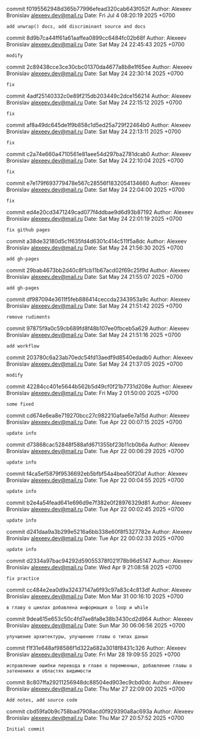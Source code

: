 commit f0195562948d365b77996efead320cab643f052f
Author: Alexeev Bronislav <alexeev.dev@mail.ru>
Date:   Fri Jul 4 08:20:19 2025 +0700

    add unwrap() docs, add discriminant source and docs

commit 8d9b7ca44ff61a61aaffea0899cc6484fc02b68f
Author: Alexeev Bronislav <alexeev.dev@mail.ru>
Date:   Sat May 24 22:45:43 2025 +0700

    modify

commit 2c89438cce3ce30cbc01370da4677a8b8e1f65ee
Author: Alexeev Bronislav <alexeev.dev@mail.ru>
Date:   Sat May 24 22:30:14 2025 +0700

    fix

commit 4adf25140332c0e89f215db203449c2dce156214
Author: Alexeev Bronislav <alexeev.dev@mail.ru>
Date:   Sat May 24 22:15:12 2025 +0700

    fix

commit af8a49dc645de1f9b858c1d5ed25a729f22464b0
Author: Alexeev Bronislav <alexeev.dev@mail.ru>
Date:   Sat May 24 22:13:11 2025 +0700

    fix

commit c2a74e660a4710561e81aee54d297ba2781dcab0
Author: Alexeev Bronislav <alexeev.dev@mail.ru>
Date:   Sat May 24 22:10:04 2025 +0700

    fix

commit e7e179f693779478e567c28556f1832054134660
Author: Alexeev Bronislav <alexeev.dev@mail.ru>
Date:   Sat May 24 22:04:00 2025 +0700

    fix

commit ed4e20cd3471249cad077f4ddbae9d6d93b87192
Author: Alexeev Bronislav <alexeev.dev@mail.ru>
Date:   Sat May 24 22:01:19 2025 +0700

    fix github pages

commit a38de32180d5c1f635fd4d6301c414c511f5a8dc
Author: Alexeev Bronislav <alexeev.dev@mail.ru>
Date:   Sat May 24 21:56:30 2025 +0700

    add gh-pages

commit 29bab4673bb2d40c8f1cb11b67acd02f69c25f9d
Author: Alexeev Bronislav <alexeev.dev@mail.ru>
Date:   Sat May 24 21:55:07 2025 +0700

    add gh-pages

commit df987094e3611f5feb886414ceccda2343953a9c
Author: Alexeev Bronislav <alexeev.dev@mail.ru>
Date:   Sat May 24 21:51:42 2025 +0700

    remove rudiments

commit 97875f9a0c59cb689fd8f48b107ee0fbceb5a629
Author: Alexeev Bronislav <alexeev.dev@mail.ru>
Date:   Sat May 24 21:51:16 2025 +0700

    add workflow

commit 203780c6a23ab70edc54fd13aedf9d8540edadb0
Author: Alexeev Bronislav <alexeev.dev@mail.ru>
Date:   Sat May 24 21:37:05 2025 +0700

    modify

commit 42284cc401e5644b562b5d49cf0f21b7731d208e
Author: Alexeev Bronislav <alexeev.dev@mail.ru>
Date:   Fri May 2 01:50:00 2025 +0700

    some fixed

commit cd674e6ea8e719270bcc27c982210afae6e7a15d
Author: Alexeev Bronislav <alexeev.dev@mail.ru>
Date:   Tue Apr 22 00:07:15 2025 +0700

    update info

commit d73868cac52848f588afd671355bf23b11cb0b6a
Author: Alexeev Bronislav <alexeev.dev@mail.ru>
Date:   Tue Apr 22 00:06:29 2025 +0700

    update info

commit f4ca5ef5879f9536692eb5bfbf54a4bea50f20af
Author: Alexeev Bronislav <alexeev.dev@mail.ru>
Date:   Tue Apr 22 00:04:55 2025 +0700

    update info

commit b2e4a54fead641e696d9e7f382e0f28976329d81
Author: Alexeev Bronislav <alexeev.dev@mail.ru>
Date:   Tue Apr 22 00:02:45 2025 +0700

    update info

commit d241daa9a3b299e5216a6bb338e60f8f5327782e
Author: Alexeev Bronislav <alexeev.dev@mail.ru>
Date:   Tue Apr 22 00:02:33 2025 +0700

    update info

commit d2334a97bac94292d59055378f021f78b96d5147
Author: Alexeev Bronislav <alexeev.dev@mail.ru>
Date:   Wed Apr 9 21:08:58 2025 +0700

    fix practice

commit cc484e2ea0d9a32437147a6f93c97a83c4c813df
Author: Alexeev Bronislav <alexeev.dev@mail.ru>
Date:   Mon Mar 31 00:16:10 2025 +0700

    в главу о циклах добавлена информация о loop и while

commit 9dea615e653c50c4fd7ae8fa8e38b3430cd2d964
Author: Alexeev Bronislav <alexeev.dev@mail.ru>
Date:   Sun Mar 30 06:06:56 2025 +0700

    улучшение архитектуры, улучшение главы о типах даных

commit f1f31e648af98586f1d322a682a3018f8431c326
Author: Alexeev Bronislav <alexeev.dev@mail.ru>
Date:   Fri Mar 28 19:09:55 2025 +0700

    исправление ошибки перевода в главе о переменных, добавление главы о затенениях и областях видимости

commit 8c807ffa29211256948dc88504ed903ec9cbd0dc
Author: Alexeev Bronislav <alexeev.dev@mail.ru>
Date:   Thu Mar 27 22:09:00 2025 +0700

    Add notes, add source code

commit cbd59fa0b9c758bad7908acd0f929390a8ac693a
Author: Alexeev Bronislav <alexeev.dev@mail.ru>
Date:   Thu Mar 27 20:57:52 2025 +0700

    Initial commit
